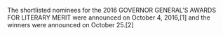 The shortlisted nominees for the 2016 GOVERNOR GENERAL'S AWARDS FOR LITERARY MERIT were announced on October 4, 2016,[1] and the winners were announced on October 25.[2]
